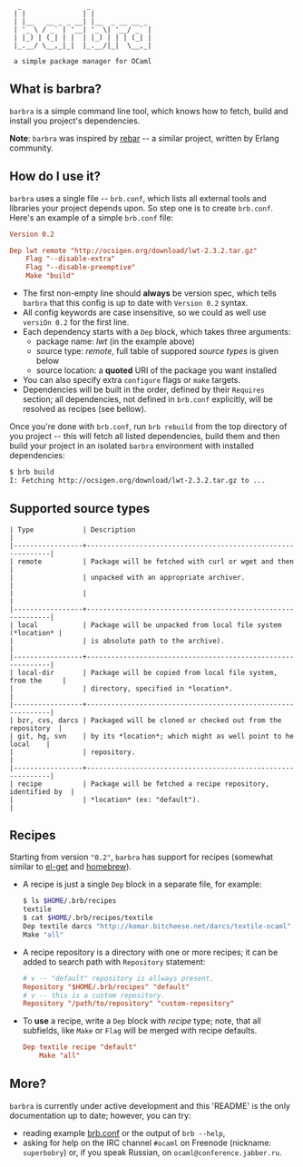 ```
  _                _
 | |              | |
 | |__   __ _ _ __| |__  _ __ __ _
 | '_ \ / _` | '__| '_ \| '__/ _` |
 | |_) | (_| | |  | |_) | | | (_| |
 |_.__/ \__,_|_|  |_.__/|_|  \__,_|

 a simple package manager for OCaml
```

## What is barbra?

`barbra` is a simple command line tool, which knows how to fetch, build
and install you project's dependencies.

**Note**: `barbra` was inspired by [rebar](https://github.com/basho/rebar)
-- a similar project, written by Erlang community.


## How do I use it?

`barbra` uses a single file -- `brb.conf`, which lists all external
tools and libraries your project depends upon. So step one is
to create `brb.conf`. Here's an example of a simple `brb.conf`
file:

```conf
Version 0.2

Dep lwt remote "http://ocsigen.org/download/lwt-2.3.2.tar.gz"
    Flag "--disable-extra"
    Flag "--disable-preemptive"
    Make "build"
```

* The first non-empty line should **always** be version spec, which
  tells `barbra` that this config is up to date with `Version 0.2`
  syntax.
* All config keywords are case insensitive, so we could as well use
  `versiOn 0.2` for the first line.
* Each dependency starts with a `Dep` block, which takes three
  arguments:
  * package name: *lwt* (in the example above)
  * source type: *remote*, full table of suppored *source types*
    is given below
  * source location: a **quoted** URI of the package you want
    installed
* You can also specify extra `configure` flags or `make` targets.
* Dependencies will be built in the order, defined by their `Requires`
  section; all dependencies, not defined in `brb.conf` explicitly,
  will be resolved as recipes (see bellow).

Once you're done with `brb.conf`, run `brb rebuild` from the top
directory of you project -- this will fetch all listed dependencies,
build them and then build your project in an isolated `barbra`
environment with installed dependencies:

```bash
$ brb build
I: Fetching http://ocsigen.org/download/lwt-2.3.2.tar.gz to ...
```

## Supported source types

    | Type            | Description                                                 |
    |-----------------+-------------------------------------------------------------|
    | remote          | Package will be fetched with curl or wget and then          |
    |                 | unpacked with an appropriate archiver.                      |
    |                 |                                                             |
    |-----------------+-------------------------------------------------------------|
    | local           | Package will be unpacked from local file system (*location* |
    |                 | is absolute path to the archive).                           |
    |-----------------+-------------------------------------------------------------|
    | local-dir       | Package will be copied from local file system, from the     |
    |                 | directory, specified in *location*.                         |
    |-----------------+-------------------------------------------------------------|
    | bzr, cvs, darcs | Packaged will be cloned or checked out from the repository  |
    | git, hg, svn    | by its *location*; which might as well point to he local    |
    |                 | repository.                                                 |
    |-----------------+-------------------------------------------------------------|
    | recipe          | Package will be fetched a recipe repository, identified by  |
    |                 | *location* (ex: "default").                                 |

## Recipes

Starting from version `"0.2"`, `barbra` has support for recipes
(somewhat similar to [el-get](https://github.com/dimitri/el-get)
and [homebrew](http://mxcl.github.com/homebrew/)).

* A recipe is just a single `Dep` block in a separate file, for example:

  ```bash
  $ ls $HOME/.brb/recipes
  textile
  $ cat $HOME/.brb/recipes/textile
  Dep textile darcs "http://komar.bitcheese.net/darcs/textile-ocaml"
  Make "all"
  ```
* A recipe repository is a directory with one or more recipes; it can be
  added to search path with `Repository` statement:

  ```conf
  # v -- "default" repository is allways present.
  Repository "$HOME/.brb/recipes" "default"
  # v -- this is a custom repository.
  Repository "/path/to/repository" "custom-repository"
  ```
* To **use** a recipe, write a `Dep` block with *recipe* type; note, that
  all subfields, like `Make` or `Flag` will be merged with recipe defaults.

  ```conf
  Dep textile recipe "default"
      Make "all"
  ```

## More?

`barbra` is currently under active development and this 'README' is
the only documentation up to date; however, you can try:

* reading example
  [brb.conf](https://github.com/camlunity/barbra/blob/master/brb.conf)
  or the output of `brb --help`,
* asking for help on the IRC channel `#ocaml` on Freenode (nickname:
  `superbobry`) or, if you speak Russian, on `ocaml@conference.jabber.ru`.
